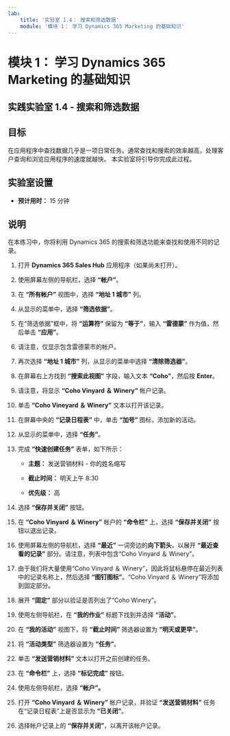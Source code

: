 ```yaml
---
lab:
    title: '实验室 1.4： 搜索和筛选数据'
    module: '模块 1： 学习 Dynamics 365 Marketing 的基础知识'
---
```


模块 1： 学习 Dynamics 365 Marketing 的基础知识
========================

## 实践实验室 1.4 - 搜索和筛选数据

## 目标

在应用程序中查找数据几乎是一项日常任务。通常查找和搜索的效率越高，处理客户查询和浏览应用程序的速度就越快。  本实验室将引导你完成此过程。

## 实验室设置

  - **预计用时：** 15 分钟

## 说明

在本练习中，你将利用 Dynamics 365 的搜索和筛选功能来查找和使用不同的记录。 

1. 打开 **Dynamics 365 Sales Hub** 应用程序（如果尚未打开）。 

2. 使用屏幕左侧的导航栏，选择 **“帐户”**。 

3. 在 **“所有帐户”** 视图中，选择 **“地址 1 城市”** 列。 

4. 从显示的菜单中，选择 **“筛选依据”**。

5. 在“筛选依据”框中，将 **“运算符”** 保留为 **“等于”**，输入 **“雷德蒙”** 作为值，然后单击 **“应用”**。

6. 请注意，仅显示包含雷德蒙市的帐户。 

7. 再次选择 **“地址 1 城市”** 列，从显示的菜单中选择 **“清除筛选器”**。 

8. 在屏幕右上方找到 **“搜索此视图”** 字段，输入文本 **“Coho”**，然后按 **Enter**。

9. 请注意，将显示 **“Coho Vinyard ＆ Winery”** 帐户记录。 

10. 单击 **“Coho Vineyard ＆ Winery”** 文本以打开该记录。 

11. 在屏幕中央的 **“记录日程表”** 中，单击 **“加号”** 图标，添加新的活动。 

12. 从显示的菜单中，选择 **“任务”**。

13. 完成 **“快速创建任务”** 表单，如下所示：

	- **主题：** 发送营销材料 - 你的姓名缩写

	- **截止时间：** 明天上午 8:30

	- **优先级：** 高

14. 选择 **“保存并关闭”** 按钮。

15. 在 **“Coho Vinyard ＆ Winery”** 帐户的 **“命令栏”** 上，选择 **“保存并关闭”** 按钮以退出记录。 

16. 使用屏幕左侧的导航栏，选择 **“最近”** 一词旁边的**向下箭头**，以展开 **“最近查看的记录”** 部分。请注意，列表中包含“Coho Vinyard ＆ Winery”。 

17. 由于我们将大量使用“Coho Vinyard ＆ Winery”，因此将鼠标悬停在最近列表中的记录名称上，然后选择 **“图钉图标”**。“Coho Vinyard ＆ Winery”将添加到固定部分。 

18. 展开 **“固定”** 部分以验证是否列出了“Coho Winery”。 

19. 使用左侧导航栏，在 **“我的作业”** 标题下找到并选择 **“活动”**。

20. 在 **“我的活动”** 视图下，将 **“截止时间”** 筛选器设置为 **“明天或更早”**。

21. 将 **“活动类型”** 筛选器设置为 **“任务”**。

22. 单击 **“发送营销材料”** 文本以打开之前创建的任务。 

23. 在 **“命令栏”** 上，选择 **“标记完成”** 按钮。 

24. 使用左侧导航栏，选择 **“帐户”。**

25. 打开 **“Coho Vinyard ＆ Winery”** 帐户记录，并验证 **“发送营销材料”** 任务在“记录日程表”上是否显示为 **“已关闭”**。 

26. 选择帐户记录上的 **“保存并关闭”**，以离开该帐户记录。 
